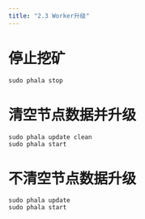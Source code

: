 ```yaml
---
title: "2.3 Worker升级"
---
```


# 停止挖矿

```shell
sudo phala stop
```
# 清空节点数据并升级

```shell
sudo phala update clean
sudo phala start
```
# 不清空节点数据升级

```shell
sudo phala update
sudo phala start
```

